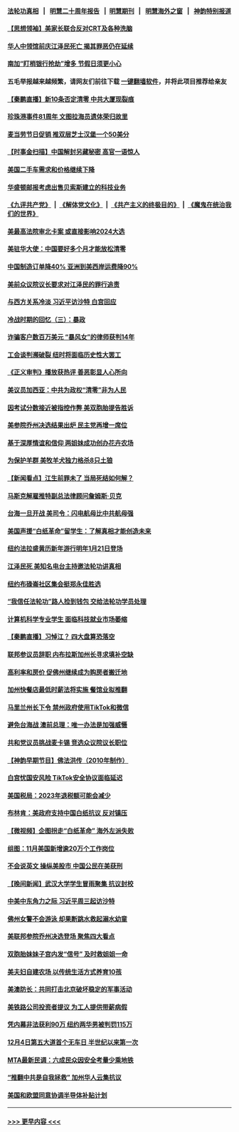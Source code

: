 #### [法轮功真相](https://github.com/gfw-breaker/truth/blob/master/README.md?t=0) &nbsp;&nbsp;|&nbsp;&nbsp; [明慧二十周年报告](https://github.com/gfw-breaker/mh-reports/blob/master/README.md?t=0) &nbsp;&nbsp;|&nbsp;&nbsp;[明慧期刊](https://github.com/gfw-breaker/mh-qikan) &nbsp;&nbsp;|&nbsp;&nbsp; [明慧海外之窗](https://github.com/gfw-breaker/mh-news/blob/master/README.md?t=0) &nbsp;&nbsp;|&nbsp;&nbsp; [神韵特别报道](https://github.com/gfw-breaker/mh-news/blob/master/shenyun.md?t=0)
#### [【思想领袖】美家长联合反对CRT及各种洗脑](../pages/nsc412/n13861259.md?t=12081101) 
#### [华人中领馆前庆江泽民死亡 揭其罪恶仍在延续](../pages/nsc412/n13880496.md?t=12081101) 
#### [南加“盯梢银行抢劫”增多 节假日须更小心](../pages/nsc412/n13880487.md?t=12081101) 
#### 五毛举报越来越频繁，请网友们前往下载 [一键翻墙软件](https://github.com/gfw-breaker/ssr-accounts)，并将此项目推荐给亲友
#### [【秦鹏直播】新10条否定清零 中共大厦现裂痕](../pages/nsc412/n13880424.md?t=12081101) 
#### [珍珠港事件81周年 文图拉海员遗体荣归故里](../pages/nsc412/n13880435.md?t=12081101) 
#### [麦当劳节日促销 推双层芝士汉堡一个50美分](../pages/nsc412/n13880389.md?t=12081101) 
#### [【时事金扫描】中国解封另藏秘密 高官一语惊人](../pages/nsc412/n13880420.md?t=12081101) 
#### [美国二手车需求和价格继续下降](../pages/nsc412/n13880409.md?t=12081101) 
#### [华盛顿邮报考虑出售贝索斯建立的科技业务](../pages/nsc412/n13880380.md?t=12081101) 
#### [《九评共产党》](https://github.com/begood0513/9ping.md/blob/master/README.md) &nbsp;|&nbsp; [《解体党文化》](../../../../jtdwh.md/blob/master/README.md)  &nbsp;|&nbsp; [《共产主义的终极目的》](../../../../gczydzjmd.md/blob/master/README.md) &nbsp;|&nbsp; [《魔鬼在统治我们的世界》](../../../../mgztzwmdsj.md/blob/master/README.md) 
#### [美最高法院审北卡案 或直接影响2024大选](../pages/nsc412/n13880332.md?t=12081101) 
#### [美驻华大使：中国要好多个月才能放松清零](../pages/nsc412/n13880375.md?t=12081101) 
#### [中国制造订单降40% 亚洲到美西岸运费降90%](../pages/nsc412/n13880336.md?t=12081101) 
#### [美前众议院议长要求对江泽民的罪行追责](../pages/nsc412/n13880250.md?t=12081101) 
#### [与西方关系冷淡 习近平访沙特 白宫回应](../pages/nsc412/n13880338.md?t=12081101) 
#### [冷战时期的回忆（三）：暴政](../pages/nsc412/n13880345.md?t=12081101) 
#### [诈骗客户数百万美元 “暴风女”的律师获判14年](../pages/nsc412/n13880342.md?t=12081101) 
#### [工会谈判濒破裂 纽时将面临历史性大罢工](../pages/nsc412/n13880269.md?t=12081101) 
#### [《正义审判》播放获热评 善恶彰显人心所向](../pages/nsc412/n13880301.md?t=12081101) 
#### [美议员加西亚：中共为政权“清零”非为人民](../pages/nsc412/n13879181.md?t=12081101) 
#### [因考试分数接近被指控作弊 美双胞胎提告胜诉](../pages/nsc412/n13880288.md?t=12081101) 
#### [美参院乔州决选结果出炉 民主党再增一席位](../pages/nsc412/n13879720.md?t=12081101) 
#### [基于深厚情谊和信仰 两姐妹成功创办花卉农场](../pages/nsc412/n13879931.md?t=12081101) 
#### [为保护羊群 美牧羊犬独力格杀8只土狼](../pages/nsc412/n13879825.md?t=12081101) 
#### [【新闻看点】江生前罪未了 当局死结如何解？](../pages/nsc412/n13879741.md?t=12081101) 
#### [马斯克解雇推特副总法律顾问詹姆斯·贝克](../pages/nsc412/n13879749.md?t=12081101) 
#### [台海一旦开战 美司令：闪电航母比中共航母强](../pages/nsc412/n13879801.md?t=12081101) 
#### [美国声援“白纸革命”留学生：了解真相才能创造未来](../pages/nsc412/n13879814.md?t=12081101) 
#### [纽约法拉盛黄历新年游行明年1月21日登场](../pages/nsc412/n13879834.md?t=12081101) 
#### [江泽民死 美知名电台主持邀法轮功讲真相](../pages/nsc412/n13879883.md?t=12081101) 
#### [纽约布碌崙社区集会挺郑永佳胜选](../pages/nsc412/n13879859.md?t=12081101) 
#### [“我信任法轮功”路人捡到钱包 交给法轮功学员处理](../pages/nsc412/n13879855.md?t=12081101) 
#### [计算机科学专业学生 面临科技就业市场萎缩](../pages/nsc412/n13879799.md?t=12081101) 
#### [【秦鹏直播】习悼江？ 四大盘算恐落空](../pages/nsc412/n13879660.md?t=12081101) 
#### [联邦参议员辞职 内布拉斯加州长寻求填补空缺](../pages/nsc412/n13879729.md?t=12081101) 
#### [高利率和房价 促佛州继续成为购房者搬迁地](../pages/nsc412/n13879787.md?t=12081101) 
#### [加州快餐店最低时薪法将实施 餐馆业拟推翻](../pages/nsc412/n13879780.md?t=12081101) 
#### [马里兰州长下令 禁州政府使用TikTok和微信](../pages/nsc412/n13879675.md?t=12081101) 
#### [避免台海战 澳前总理：唯一办法是加强威慑](../pages/nsc412/n13879719.md?t=12081101) 
#### [共和党议员挑战麦卡锡 竞选众议院议长职位](../pages/nsc412/n13879704.md?t=12081101) 
#### [【神韵早期节目】佛法洪传（2010年制作）](../pages/nsc412/n13879653.md?t=12081101) 
#### [白宫忧国安风险 TikTok安全协议面临延迟](../pages/nsc412/n13879684.md?t=12081101) 
#### [美国税局：2023年退税额可能会减少](../pages/nsc412/n13879618.md?t=12081101) 
#### [布林肯：美政府支持中国白纸抗议 反对镇压](../pages/nsc412/n13879629.md?t=12081101) 
#### [【微视频】企图拐走“白纸革命” 海外左派失败](../pages/nsc412/n13879560.md?t=12081101) 
#### [组图：11月美国新增逾20万个工作岗位](../pages/nsc412/n13878893.md?t=12081101) 
#### [不会说英文 操纵美股市 中国公民在美获刑](../pages/nsc412/n13879228.md?t=12081101) 
#### [【晚间新闻】武汉大学学生冒雨聚集 抗议封校](../pages/nsc412/n13879545.md?t=12081101) 
#### [中美中东角力之际 习近平周三起访沙特](../pages/nsc412/n13879110.md?t=12081101) 
#### [佛州女警不会游泳 却果断跳水救起溺水幼童](../pages/nsc412/n13879280.md?t=12081101) 
#### [美联邦参院乔州决选登场 聚焦四大看点](../pages/nsc412/n13879497.md?t=12081101) 
#### [双胞胎妹妹子宫内发“信号” 及时救姐姐一命](../pages/nsc412/n13878825.md?t=12081101) 
#### [美夫妇自建农场 以传统生活方式养育10孩](../pages/nsc412/n13878789.md?t=12081101) 
#### [美澳防长：共同打击北京破坏稳定的军事活动](../pages/nsc412/n13879387.md?t=12081101) 
#### [美铁路公司投资者提议 为工人提供带薪病假](../pages/nsc412/n13879270.md?t=12081101) 
#### [凭内幕非法获利90万 纽约两华男被判罚115万](../pages/nsc412/n13879252.md?t=12081101) 
#### [12月4日第五大道首个无车日 半世纪以来第一次](../pages/nsc412/n13879210.md?t=12081101) 
#### [MTA最新民调：六成民众因安全考量少乘地铁](../pages/nsc412/n13879224.md?t=12081101) 
#### [“推翻中共是自我拯救” 加州华人云集抗议](../pages/nsc412/n13879223.md?t=12081101) 
#### [美国和欧盟同意协调半导体补贴计划](../pages/nsc412/n13879188.md?t=12081101) 

----
#### [ >>> 更早内容 <<< ](../indexes/nsc412-earlier.md)
